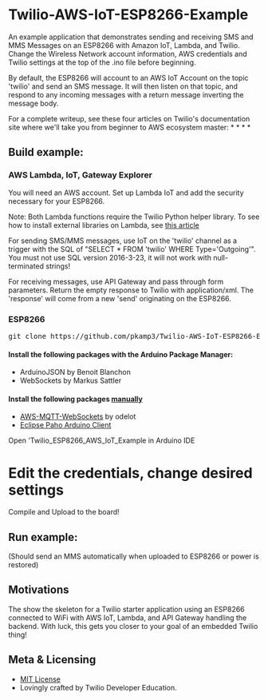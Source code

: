 # Twilio-AWS-IoT-ESP8266-Example

An example application that demonstrates sending and receiving SMS and MMS Messages on an ESP8266 with Amazon IoT, Lambda, and Twilio.  Change the Wireless Network account information, AWS credentials and Twilio settings at the top of the .ino file before beginning.

By default, the ESP8266 will account to an AWS IoT Account on the topic 'twilio' and send an SMS message.  It will then listen on that topic, and respond to any incoming messages with a return message inverting the message body.

For a complete writeup, see these four articles on Twilio's documentation site where we'll take you from beginner to AWS ecosystem master:
*
*
*
*

## Build example:


### AWS Lambda, IoT, Gateway Explorer
You will need an AWS account.  Set up Lambda IoT and add the security necessary for your ESP8266.

Note: Both Lambda functions require the Twilio Python helper library.  To see how to install external libraries on Lambda, see [this article](http://docs.aws.amazon.com/lambda/latest/dg/lambda-python-how-to-create-deployment-package.html)

For sending SMS/MMS messages, use IoT on the 'twilio' channel as a trigger with the SQL of "SELECT * FROM 'twilio' WHERE Type='Outgoing'".  You must not use SQL version 2016-3-23, it will not work with null-terminated strings!

For receiving messages, use API Gateway and pass through form parameters.  Return the empty response to Twilio with application/xml.  The 'response' will come from a new 'send' originating on the ESP8266.


### ESP8266
<pre>
git clone https://github.com/pkamp3/Twilio-AWS-IoT-ESP8266-Example.git
</pre>

#### Install the following packages with the Arduino Package Manager:
* ArduinoJSON by Benoit Blanchon
* WebSockets by Markus Sattler

#### Install the following packages [manually](https://www.arduino.cc/en/guide/libraries#toc5)
* [AWS-MQTT-WebSockets](https://github.com/odelot/aws-mqtt-websockets) by odelot
* [Eclipse Paho Arduino Client](https://projects.eclipse.org/projects/technology.paho/downloads)

Open 'Twilio_ESP8266_AWS_IoT_Example in Arduino IDE
# Edit the credentials, change desired settings
Compile and Upload to the board!

## Run example:
(Should send an MMS automatically when uploaded to ESP8266 or power is restored)

## Motivations

The show the skeleton for a Twilio starter application using an ESP8266 connected to WiFi with AWS IoT, Lambda, and API Gateway handling the backend.  With luck, this gets you closer to your goal of an embedded Twilio thing!

## Meta & Licensing

* [MIT License](http://www.opensource.org/licenses/mit-license.html)
* Lovingly crafted by Twilio Developer Education.


